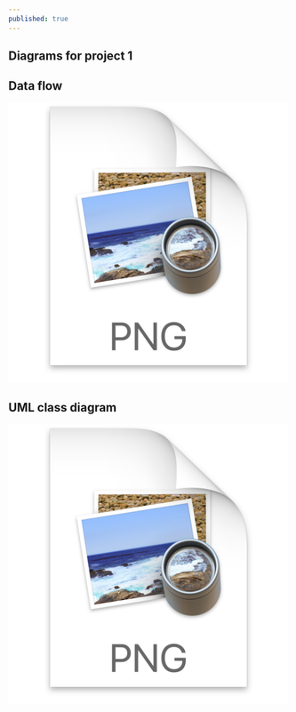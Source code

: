 ```yaml
---
published: true
---
```


## Diagrams for project 1
## Data flow
![](/assets/img_2019-12-29-13-21-24.png)
## UML class diagram
![](/assets/img_2019-12-29-13-21-31.png)